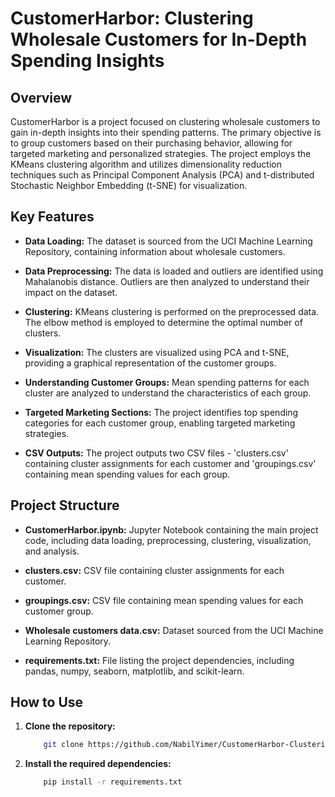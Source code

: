 # CustomerHarbor: Clustering Wholesale Customers for In-Depth Spending Insights

## Overview

CustomerHarbor is a project focused on clustering wholesale customers to gain in-depth insights into their spending patterns. The primary objective is to group customers based on their purchasing behavior, allowing for targeted marketing and personalized strategies. The project employs the KMeans clustering algorithm and utilizes dimensionality reduction techniques such as Principal Component Analysis (PCA) and t-distributed Stochastic Neighbor Embedding (t-SNE) for visualization.

## Key Features

- **Data Loading:** The dataset is sourced from the UCI Machine Learning Repository, containing information about wholesale customers.

- **Data Preprocessing:** The data is loaded and outliers are identified using Mahalanobis distance. Outliers are then analyzed to understand their impact on the dataset.

- **Clustering:** KMeans clustering is performed on the preprocessed data. The elbow method is employed to determine the optimal number of clusters.

- **Visualization:** The clusters are visualized using PCA and t-SNE, providing a graphical representation of the customer groups.

- **Understanding Customer Groups:** Mean spending patterns for each cluster are analyzed to understand the characteristics of each group.

- **Targeted Marketing Sections:** The project identifies top spending categories for each customer group, enabling targeted marketing strategies.

- **CSV Outputs:** The project outputs two CSV files - 'clusters.csv' containing cluster assignments for each customer and 'groupings.csv' containing mean spending values for each group.

## Project Structure

- **CustomerHarbor.ipynb:** Jupyter Notebook containing the main project code, including data loading, preprocessing, clustering, visualization, and analysis.

- **clusters.csv:** CSV file containing cluster assignments for each customer.

- **groupings.csv:** CSV file containing mean spending values for each customer group.

- **Wholesale customers data.csv:** Dataset sourced from the UCI Machine Learning Repository.

- **requirements.txt:** File listing the project dependencies, including pandas, numpy, seaborn, matplotlib, and scikit-learn.

## How to Use

1. **Clone the repository:**

   ```bash
       git clone https://github.com/NabilYimer/CustomerHarbor-Clustering-Wholesale-Customers-for-In-Depth-Spending-Insights
2. **Install the required dependencies:**

   ```bash
       pip install -r requirements.txt
